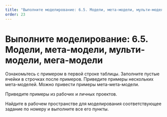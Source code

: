 ```yaml
---
title: "Выполните моделирование: 6.5. Модели, мета-модели, мульти-модели, мега-модели"
order: 23
---
```


# Выполните моделирование: 6.5. Модели, мета-модели, мульти-модели, мега-модели

Ознакомьтесь с примером в первой строке таблицы. Заполните пустые ячейки в строчках после примеров. Приведите примеры нескольких мета-моделей. Можно привести примеры мета-мета-модели.

Приведите примеры из рабочих и личных проектов.

Найдите в рабочем пространстве для моделирования соответствующее задание по номеру и выполните все его пункты.